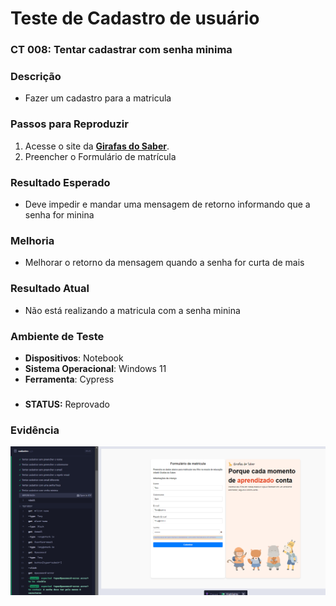 # Teste de Cadastro de usuário

### CT 008: Tentar cadastrar com senha minima

### Descrição  
- Fazer um cadastro para a matricula

### Passos para Reproduzir  
1. Acesse o site da **[Girafas do Saber](https://jessikaaguiar.github.io/forms-qa/)**.  
2. Preencher o Formulário de matrícula  

### Resultado Esperado  
- Deve impedir e mandar uma mensagem de retorno informando que a senha for minina

### Melhoria
- Melhorar o retorno da mensagem quando a senha for curta de mais

### Resultado Atual  
- Não está realizando a matricula com a senha minina
  
### Ambiente de Teste  
- **Dispositivos**: Notebook
- **Sistema Operacional**: Windows 11
- **Ferramenta**: Cypress

###
- **STATUS:** Reprovado

### Evidência  
![image](../assets/aprovado/Tentar%20cadastrar%20com%20senha%20minima.png)
